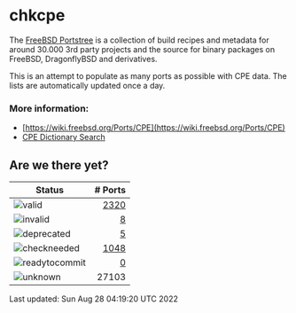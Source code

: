 # chkcpe

The [FreeBSD Portstree](https://cgit.freebsd.org/ports) is a collection of build recipes
and metadata for around 30.000 3rd party projects and the source for binary packages on
FreeBSD, DragonflyBSD and derivatives.

This is an attempt to populate as many ports as possible with CPE data. The lists are
automatically updated once a day.

### More information:
* [https://wiki.freebsd.org/Ports/CPE](https://wiki.freebsd.org/Ports/CPE)
* [CPE Dictionary Search](http://web.nvd.nist.gov/view/cpe/search)


## Are we there yet?

| Status                                                              | # Ports                                                                |
| --------------------------------------------------------------------| ---------------------------------------------------------------------: |
| ![valid](https://img.shields.io/badge/valid-brightgreen)            | [2320](https://github.com/decke/chkcpe/wiki/valid)                 |
| ![invalid](https://img.shields.io/badge/invalid-red)                | [8](https://github.com/decke/chkcpe/wiki/invalid)             |
| ![deprecated](https://img.shields.io/badge/deprecated-red)          | [5](https://github.com/decke/chkcpe/wiki/deprecated)       |
| ![checkneeded](https://img.shields.io/badge/checkneeded-orange)     | [1048](https://github.com/decke/chkcpe/wiki/checkneeded)     |
| ![readytocommit](https://img.shields.io/badge/readytocommit-orange) | [0](https://github.com/decke/chkcpe/wiki/readytocommit) |
| ![unknown](https://img.shields.io/badge/unknown-grey)               | 27103 | |

Last updated: Sun Aug 28 04:19:20 UTC 2022
